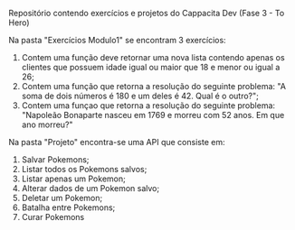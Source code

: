 Repositório contendo exercícios e projetos do Cappacita Dev (Fase 3 - To Hero)

Na pasta "Exercícios Modulo1" se encontram 3 exercícios:
1. Contem uma função deve retornar uma nova lista contendo apenas os clientes que possuem idade igual ou maior que 18 e menor ou igual a 26;
2. Contem uma função que retorna a resolução do seguinte problema: "A soma de dois números é 180 e um deles é 42. Qual é o outro?";
3. Contem uma funçao que retorna a resolução do seguinte problema: "Napoleão Bonaparte nasceu em 1769 e morreu com 52 anos. Em que ano morreu?"

Na pasta "Projeto" encontra-se uma API que consiste em:
1. Salvar Pokemons;
2. Listar todos os Pokemons salvos;
3. Listar apenas um Pokemon;
4. Alterar dados de um Pokemon salvo;
5. Deletar um Pokemon;
6. Batalha entre Pokemons;
7. Curar Pokemons